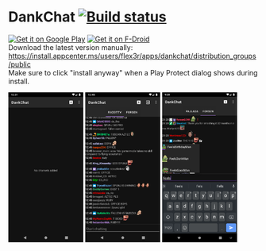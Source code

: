 # DankChat [![Build status](https://github.com/flex3r/DankChat/workflows/Android%20CI/badge.svg)](https://github.com/flex3r/DankChat/actions)  
[<img src="https://play.google.com/intl/en_us/badges/images/generic/en_badge_web_generic.png" alt="Get it on Google Play" height="80">](https://play.google.com/store/apps/details?id=com.flxrs.dankchat)
[<img src="https://fdroid.gitlab.io/artwork/badge/get-it-on.png" alt="Get it on F-Droid" height="80">](https://f-droid.org/packages/com.flxrs.dankchat)  
Download the latest version manually: https://install.appcenter.ms/users/flex3r/apps/dankchat/distribution_groups/public  
Make sure to click "install anyway" when a Play Protect dialog shows during install.   

<img src="fastlane/metadata/android/en-US/images/phoneScreenshots/screen1.png" width="30%"/> <img src="fastlane/metadata/android/en-US/images/phoneScreenshots/screen2.png" width="30%"/> <img src="fastlane/metadata/android/en-US/images/phoneScreenshots/screen3.png" width="30%"/>
